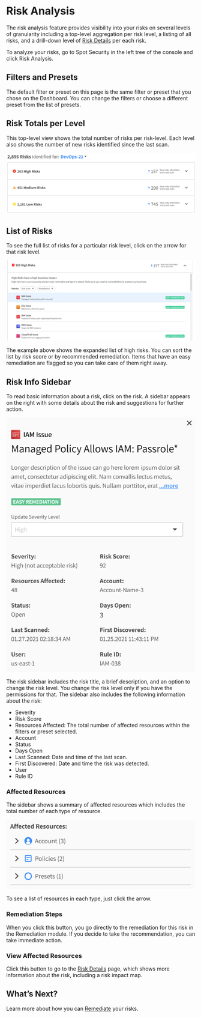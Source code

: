<meta name="robots" content="noindex">

# Risk Analysis

The risk analysis feature provides visibility into your risks on several levels of granularity including a top-level aggregation per risk level, a listing of all risks, and a drill-down level of [Risk Details](spot-security/features/analyze-risks/view-risk-details) per each risk.

To analyze your risks, go to Spot Security in the left tree of the console and click Risk Analysis.

## Filters and Presets

The default filter or preset on this page is the same filter or preset that you chose on the Dashboard. You can change the filters or choose a different preset from the list of presets.

## Risk Totals per Level

This top-level view shows the total number of risks per risk-level. Each level also shows the number of new risks identified since the last scan.

<img src="/spot-security/_media/features-analyze-risks-01.png" />

## List of Risks

To see the full list of risks for a particular risk level, click on the arrow for that risk level.

<img src="/spot-security/_media/features-analyze-risks-02.png" />

The example above shows the expanded list of high risks. You can sort the list by risk score or by recommended remediation. Items that have an easy remediation are flagged so you can take care of them right away.

## Risk Info Sidebar

To read basic information about a risk, click on the risk. A sidebar appears on the right with some details about the risk and suggestions for further action.

<img src="/spot-security/_media/features-analyze-risks-03.png" />

The risk sidebar includes the risk title, a brief description, and an option to change the risk level. You change the risk level only if you have the permissions for that. The sidebar also includes the following information about the risk:
- Severity
- Risk Score
- Resources Affected: The total number of affected resources within the filters or preset selected.
- Account
- Status
- Days Open
- Last Scanned: Date and time of the last scan.
- First Discovered: Date and time the risk was detected.
- User
- Rule ID

### Affected Resources

The sidebar shows a summary of affected resources which includes the total number of each type of resource.

<img src="/spot-security/_media/features-analyze-risks-04.png" />

To see a list of resources in each type, just click the arrow.

### Remediation Steps

When you click this button, you go directly to the remediation for this risk in the Remediation module. If you decide to take the recommendation, you can take immediate action.

### View Affected Resources

Click this button to go to the [Risk Details](spot-security/features/analyze-risks/view-risk-details) page, which shows more information about the risk, including a risk impact map.

## What’s Next?

Learn more about how you can [Remediate](spot-security/features/analyze-risks/view-risk-details) your risks.
